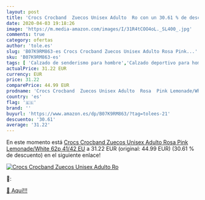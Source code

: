 ```yaml
---
layout: post
title: 'Crocs Crocband  Zuecos Unisex Adulto  Ro con un 30.61 % de descuento'
date: 2020-04-03 19:18:26
image: 'https://m.media-amazon.com/images/I/31R4tCOO4oL._SL400_.jpg'
comments: true
category: ofertas
author: 'tole.es'
slug: 'B07K9RM863-es Crocs Crocband Zuecos Unisex Adulto Rosa Pink...'
sku: 'B07K9RM863-es'
tags: [ 'Calzado de senderismo para hombre','Calzado deportivo para hombre','Chanclas y sandalias de piscina para hombre','Zapatillas de senderismo para hombre','Zapatillas y calzado deportivo para hombre','Zapatos','Zapatos para hombre','Zapatos y complementos','zuecos', ]
actualPrice: 31.22 EUR
currency: EUR
price: 31.22
comparePrice: 44.99 EUR
prodname: 'Crocs Crocband  Zuecos Unisex Adulto  Rosa  Pink Lemonade/White 62p   41/42 EU'
country: 'es'
flag: '🇪🇸'
brand: ''
buyurl: 'https://www.amazon.es/dp/B07K9RM863/?tag=tolees-21'
descuento: '30.61'
average: '31.22'
---
```


En este momento está [Crocs Crocband  Zuecos Unisex Adulto  Rosa  Pink Lemonade/White 62p   41/42 EU](https://www.amazon.es/dp/B07K9RM863/?tag=tolees-21) a 31.22 EUR (original: 44.99 EUR) (30.61 %  de descuento) en el siguiente enlace!

[![Crocs Crocband  Zuecos Unisex Adulto  Ro](https://m.media-amazon.com/images/I/31R4tCOO4oL._SL400_.jpg)](https://www.amazon.es/dp/B07K9RM863/?tag=tolees-21)

🔎:


[🛒 Aquí!!!](https://www.amazon.es/dp/B07K9RM863/?tag=tolees-21)
